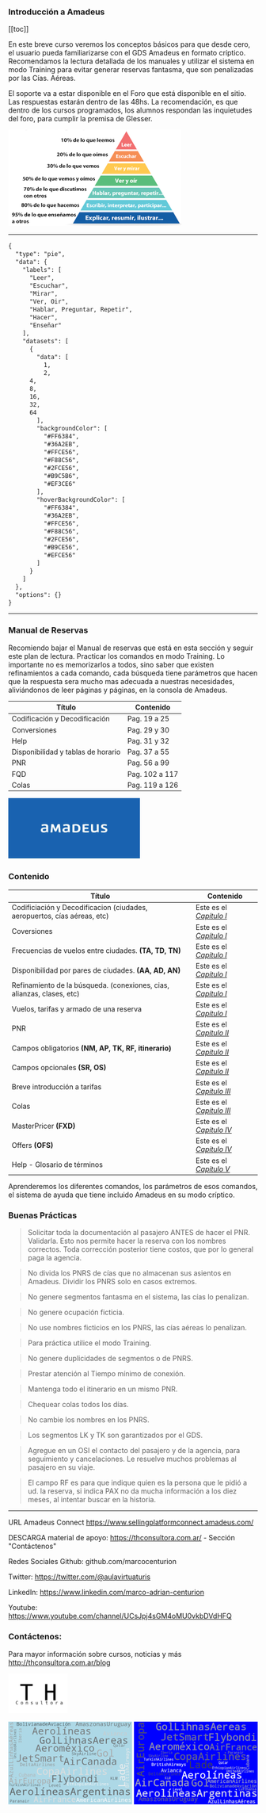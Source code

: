 ### Introducción a Amadeus

[[toc]]

En este breve curso veremos los conceptos básicos para que desde cero, el usuario pueda familiarizarse con el GDS Amadeus en formato críptico.  Recomendamos la lectura detallada de los manuales y utilizar el sistema en modo Training para evitar generar reservas fantasma, que son penalizadas por las Cías. Aéreas.

El soporte va a estar disponible en el Foro que está disponible en el sitio.  Las respuestas estarán dentro de las 48hs.  La recomendación, es que dentro de los cursos programados, los alumnos respondan las inquietudes del foro, para cumplir la premisa de Glesser.

![La Pirámide del Aprendizaje](piramide-aprendizaje.png)

------

``` chart
{
  "type": "pie",
  "data": {
    "labels": [
      "Leer",
      "Escuchar",
      "Mirar",
      "Ver, Oir",
      "Hablar, Preguntar, Repetir",
      "Hacer",
      "Enseñar"
    ],
    "datasets": [
      {
        "data": [
          1,
          2,
	  4,
	  8,
	  16,
	  32,
	  64          
        ],
        "backgroundColor": [
          "#FF6384",
          "#36A2EB",
          "#FFCE56",
          "#F88C56",
          "#2FCE56",
          "#B9C5B6",
          "#EF3CE6"
        ],
        "hoverBackgroundColor": [
          "#FF6384",
          "#36A2EB",
          "#FFCE56",
          "#F88C56",
          "#2FCE56",
          "#B9CE56",
          "#EFCE56"
        ]
      }
    ]
  },
  "options": {}
}
```

---

### Manual de Reservas

Recomiendo bajar el Manual de reservas que está en esta sección y seguir este plan de lectura.  Practicar los comandos en modo Training.  Lo importante no es memorizarlos a todos, sino saber que existen refinamientos a cada comando, cada búsqueda tiene parámetros que hacen que la respuesta sera mucho mas adecuada a nuestras necesidades, aliviándonos de leer páginas y páginas, en la consola de Amadeus.

|Título|Contenido|
|---|---|
|Codificación y Decodificación|Pag. 19 a 25|
|Conversiones|Pag. 29 y 30|
|Help|Pag. 31 y 32|
|Disponibilidad y tablas de horario|Pag. 37 a 55|
|PNR|Pag. 56 a 99|
|FQD|Pag. 102 a 117|
|Colas|Pag. 119 a 126|

![Turismo y Hoteleria Consultora](index.png)
### Contenido

|Título|Contenido|
|---|---|
|Codificiación y Decodificacion (ciudades, aeropuertos, cías aéreas, etc)|Este es el *[Capítulo I](https://github.com/MarcoCenturion/Linux/blob/main/Amadeus/Capitulo_I.md)*|
|Coversiones|Este es el *[Capítulo I](https://github.com/MarcoCenturion/Linux/blob/main/Amadeus/Capitulo_I.md)*|
|Frecuencias de vuelos entre ciudades.  **(TA, TD, TN)**|Este es el *[Capítulo I](https://github.com/MarcoCenturion/Linux/blob/main/Amadeus/Capitulo_I.md)*|
|Disponibilidad por pares de ciudades.  **(AA, AD, AN)**|Este es el *[Capítulo I](https://github.com/MarcoCenturion/Linux/blob/main/Amadeus/Capitulo_I.md)*|
|Refinamiento de la búsqueda.  (conexiones, cias, alianzas, clases, etc)|Este es el *[Capítulo I](https://github.com/MarcoCenturion/Linux/blob/main/Amadeus/Capitulo_I.md)*|
|Vuelos, tarifas y armado de una reserva|Este es el *[Capítulo I](https://github.com/MarcoCenturion/Linux/blob/main/Amadeus/Capitulo_I.md)*|
|PNR |Este es el *[Capítulo II](https://github.com/MarcoCenturion/Linux/blob/main/Amadeus/Capitulo_II.md)*|
|Campos obligatorios **(NM, AP, TK, RF, itinerario)**|Este es el *[Capítulo II](https://github.com/MarcoCenturion/Linux/blob/main/Amadeus/Capitulo_II.md)*|
|Campos opcionales **(SR, OS)**|Este es el *[Capítulo II](https://github.com/MarcoCenturion/Linux/blob/main/Amadeus/Capitulo_II.md)*|
|Breve introducción a tarifas|Este es el *[Capítulo III](https://github.com/MarcoCenturion/Linux/blob/main/Amadeus/Capitulo_III.md)*|
|Colas|Este es el *[Capítulo III](https://github.com/MarcoCenturion/Linux/blob/main/Amadeus/Capitulo_III.md)*|
|MasterPricer **(FXD)**|Este es el *[Capítulo IV](https://github.com/MarcoCenturion/Linux/blob/main/Amadeus/Capitulo_IV.md)*|
|Offers **(OFS)**|Este es el *[Capítulo IV](https://github.com/MarcoCenturion/Linux/blob/main/Amadeus/Capitulo_IV.md)*|
|Help - Glosario de términos|Este es el *[Capítulo V](https://github.com/MarcoCenturion/Linux/blob/main/Amadeus/Capitulo_V.md)*|

Aprenderemos los diferentes comandos, los parámetros de esos comandos, el sistema de ayuda que tiene incluido Amadeus en su modo críptico.

### Buenas Prácticas

> Solicitar toda la documentación al pasajero ANTES de hacer el PNR.  Validarla.  Esto nos permite hacer la reserva con los nombres correctos.  Toda corrección posterior tiene costos, que por lo general paga la agencia.

> No divida los PNRS de cías que no almacenan sus asientos en Amadeus.  Dividir los PNRS solo en casos extremos.

> No genere segmentos fantasma en el sistema, las cías lo penalizan.

> No genere ocupación ficticia.

> No use nombres ficticios en los PNRS, las cías aéreas lo penalizan.

> Para práctica utilice el modo Training.

> No genere duplicidades de segmentos o de PNRS.

> Prestar atención al Tiempo mínimo de conexión.

> Mantenga todo el itinerario en un mismo PNR.

> Chequear colas todos los días.

> No cambie los nombres en los PNRS.

> Los segmentos LK y TK son garantizados por el GDS.

> Agregue en un OSI el contacto del pasajero y de la agencia, para seguimiento y cancelaciones.  Le resuelve muchos problemas al pasajero en su viaje.

> El campo RF es para que indique quien es la persona que le pidió a ud. la reserva, si indica PAX no da mucha información a los diez meses, al intentar buscar en la historia.

---


URL Amadeus Connect
https://www.sellingplatformconnect.amadeus.com/

DESCARGA material de apoyo:
https://thconsultora.com.ar/ - Sección "Contáctenos" 

Redes Sociales
Github: github.com/marcocenturion

Twitter: https://twitter.com/@aulavirtuaturis

LinkedIn: https://www.linkedin.com/marco-adrian-centurion

Youtube: https://www.youtube.com/channel/UCsJpj4sGM4oMU0vkbDVdHFQ

### Contáctenos:

Para mayor información sobre cursos, noticias y más
http://thconsultora.com.ar/blog

![Turismo y Hoteleria Consultora](logo_th.png)

![Turismo y Hoteleria Consultora](fondo_aereos2.png)
![Turismo y Hoteleria Consultora](fondo_aereos1.png)

